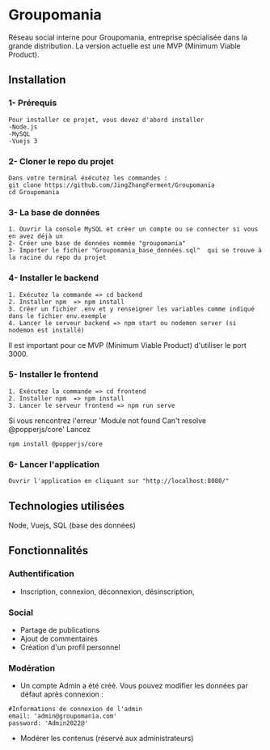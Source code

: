 # Groupomania
Réseau social interne pour Groupomania, entreprise spécialisée dans la grande distribution. La version actuelle est une MVP (Minimum Viable Product).

## Installation

### 1- Prérequis
```
Pour installer ce projet, vous devez d'abord installer
-Node.js
-MySQL
-Vuejs 3
```

### 2- Cloner le repo du projet
```
Dans votre terminal éxécutez les commandes :
git clone https://github.com/JingZhangFerment/Groupomania
cd Groupomania
```

### 3- La base de données
```
1. Ouvrir la console MySQL et créer un compte ou se connecter si vous en avez déjà un
2- Créer une base de données nommée "groupomania"
3- Importer le fichier "Groupomania_base_données.sql"  qui se trouve à la racine du repo du projet
```

### 4- Installer le backend
```
1. Exécutez la commande => cd backend
2. Installer npm  => npm install
3. Créer un fichier .env et y renseigner les variables comme indiqué dans le fichier env.exemple
4. Lancer le serveur backend => npm start ou nodemon server (si nodemon est installé)
```

Il est important pour ce MVP (Minimum Viable Product) d'utiliser le port 3000.

### 5- Installer le frontend
```
1. Exécutez la commande => cd frontend
2. Installer npm  => npm install
3. Lancer le serveur frontend => npm run serve
```

Si vous rencontrez l'erreur 'Module not found Can't resolve @popperjs/core'
Lancez
```
npm install @popperjs/core
```
### 6- Lancer l'application
```
Ouvrir l'application en cliquant sur "http://localhost:8080/"
```

## Technologies utilisées

Node, Vuejs, SQL (base des données)

## Fonctionnalités

### Authentification

- Inscription, connexion, déconnexion, désinscription, 

### Social

- Partage de publications
- Ajout de commentaires 
- Création d'un profil personnel

### Modération

- Un compte Admin a été créé. Vous pouvez modifier les données par défaut après connexion :
```
#Informations de connexion de l'admin
email: 'admin@groupomania.com' 
password: 'Admin2022@'
```
- Modérer les contenus (réservé aux administrateurs)
